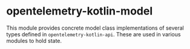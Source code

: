 # opentelemetry-kotlin-model

This module provides concrete model class implementations of several types defined in
`opentelemetry-kotlin-api`. These are used in various modules to hold state.
